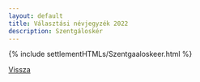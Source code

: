 ```yaml
---
layout: default
title: Választási névjegyzék 2022
description: Szentgáloskér
---
```


{% include settlementHTMLs/Szentgaaloskeer.html %}

[Vissza](../)